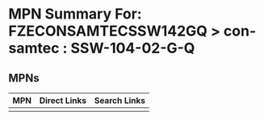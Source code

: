 



# MPN Summary For: FZECONSAMTECSSW142GQ > con-samtec : SSW-104-02-G-Q

## MPNs
  

|MPN|Direct Links|Search Links|
| :--- | :--- | :--- |
||||
